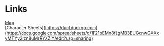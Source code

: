 # Links

[Map](https://www.owlbear.rodeo/game/fsDg5xckq)  
[Character Sheets]([https://duckduckgo.com](https://docs.google.com/spreadsheets/d/1F21bEMn8fLgMB3EUGdnwGXXxyMTYy2rzn8uMrRYXZiY/edit?usp=sharing)  
